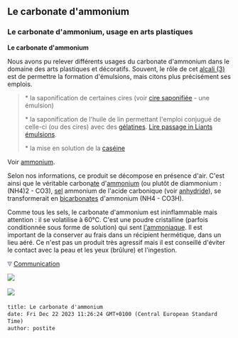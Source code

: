 ## Le carbonate d'ammonium
### Le carbonate d'ammonium, usage en arts plastiques
 **Le carbonate d'ammonium**

Nous avons pu relever différents usages du carbonate d'ammonium dans le domaine des arts plastiques et décoratifs. Souvent, le rôle de cet [alcali (3)](alcali.html#alcali3) est de permettre la formation d'émulsions, mais citons plus précisément ses emplois.

> \* la saponification de certaines cires (voir [cire saponifiée](cires.html#ciresaponifiee) - une émulsion)
> 
> \* la saponification de l'huile de lin permettant l'emploi conjugué de celle-ci (ou des cires) avec des [gélatines](gelatine.html). [Lire passage in Liants émulsions](liantsemulsions.html#emulsionalagelatine).
> 
> \* la mise en solution de la [caséine](caseine.html)

Voir [ammonium](ammonium.html).

Selon nos informations, ce produit se décompose en présence d'air. C'est ainsi que le véritable carbon[ate](uresiresates.html) d'[ammonium](ammonium.html) (ou plutôt de diammonium : (NH4)2 - CO3), [sel](formationdesels.html) ammonium de l'acide carbonique (voir [anhydride](anhydride.html)), se transformerait en [bicarbonates](bicarbonates.html) d'ammonium (NH4 - CO3H).

Comme tous les sels, le carbonate d'ammonium est ininflammable mais attention : il se volatilise à 60°C. C'est une poudre cristalline (parfois conditionnée sous forme de solution) qui sent [l'ammoniaque](ammoniac.html). Il est important de la conserver au frais dans un récipient hermétique, dans un lieu aéré. Ce n'est pas un produit très agressif mais il est conseillé d'éviter le contact avec la peau et les yeux (brûlure) et l'ingestion.



![](images/flechebas.gif) [Communication](http://www.artrealite.com/annonceurs.htm) 

[![](https://cbonvin.fr/sites/regie.artrealite.com/visuels/campagne1.png)](index-2.html#20131014)

![](https://cbonvin.fr/sites/regie.artrealite.com/visuels/campagne2.png)
```
title: Le carbonate d'ammonium
date: Fri Dec 22 2023 11:26:24 GMT+0100 (Central European Standard Time)
author: postite
```
